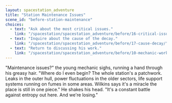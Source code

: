 ```yaml
---
layout: spacestation_adventure
title: "Station Maintenance Issues"
scene_id: "before-station-maintenance"
choices:
  - text: "Ask about the most critical issues."
    link: "/spacestation/spacestation_adventure/before/16-critical-issues/"
  - text: "Inquire about the cause of the decay."
    link: "/spacestation/spacestation_adventure/before/17-cause-decay/"
  - text: "Return to discussing his work."
    link: "/spacestation/spacestation_adventure/before/10-mechanic-work/"
---
```


"Maintenance issues?" the young mechanic sighs, running a hand through his greasy hair. "Where do I even begin? The whole station's a patchwork. Leaks in the outer hull, power fluctuations in the older sectors, life support systems running on fumes in some areas. Wilkins says it's a miracle the place is still in one piece." He shakes his head. "It's a constant battle against entropy out here. And we're losing."
